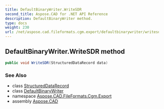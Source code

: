 ```yaml
---
title: DefaultBinaryWriter.WriteSDR
second_title: Aspose.CAD for .NET API Reference
description: DefaultBinaryWriter method. 
type: docs
weight: 230
url: /net/aspose.cad.fileformats.cgm.export/defaultbinarywriter/writesdr/
---
```

## DefaultBinaryWriter.WriteSDR method

```csharp
public void WriteSDR(StructuredDataRecord data)
```

### See Also

* class [StructuredDataRecord](../../../aspose.cad.fileformats.cgm.classes/structureddatarecord/)
* class [DefaultBinaryWriter](../)
* namespace [Aspose.CAD.FileFormats.Cgm.Export](../../defaultbinarywriter/)
* assembly [Aspose.CAD](../../../)


